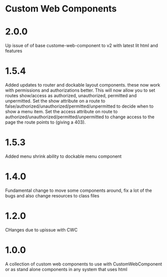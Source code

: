 Custom Web Components
=======================

# 2.0.0

Up issue of of base custome-web-component to v2 with latest lit html and features

# 1.5.4

Added updates to router and dockable layout components. these now work with permissions and authorizations better. This will now allow you to set routes show/access as authorized, unauthorized, permitted and unpermitted. Set the show attribute on a route to false/authorized/unauthorized/permitted/unpermitted to decide when to show a menu item. Set the access attribute on route to authorized/unauthorized/permitted/unpermitted to change access to the page the route points to (giving a 403).

# 1.5.3

Added menu shrink ability to dockable menu component

# 1.4.0

Fundamental change to move some components around, fix a lot of the bugs and also change resources to class files

# 1.2.0

CHanges due to upissue with CWC

# 1.0.0

A collection of custom web components to use with CustomWebComponent or as stand alone components in any system that uses html
